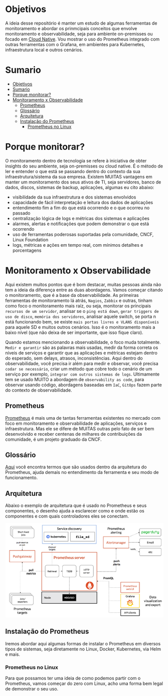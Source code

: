 # Objetivos
A ideia desse repositório é manter um estudo de algumas ferramentas de monitoramento e abordar os prinmcipais conceitos que envolve monitoramento e observabilidade, seja para ambiente on-premisses ou focado em [Cloud Native](https://www.cncf.io/). Vou mostrar o uso do Prometheus integrado com outras ferramentas com o Grafana, em ambientes para Kubernetes, infraestrutura local e outros cenários.

# Sumario
- [Objetivos](#objetivos)
- [Sumario](#sumario)
- [Porque monitorar?](#porque-monitorar)
- [Monitoramento x Observabilidade](#monitoramento-x-observabilidade)
  - [Prometheus](#prometheus)
  - [Glossário](#glossário)
  - [Arquitetura](#arquitetura)
  - [Instalação do Prometheus](#instalação-do-prometheus)
    - [Prometheus no Linux](#prometheus-no-linux)

# Porque monitorar?
O monitoramento dentro de tecnologia se refere à iniciativa de obter insights do seu ambiente, seja on-premisses ou cloud native. É o método de ler e entender o que está se passando dentro do contexto da sua infraestrutura/sistema da sua empresa. Existem MUITAS vantagens em manter um monitoramento dos seus ativos de TI, seja servidores, banco de dados, discos, sistemas de backup, aplicações, algumas eu cito abaixo:

- visibilidade da sua infraestrutura e dos sistemas envolvidos
- capacidade de fácil interpretação e leitura dos dados de aplicações
- entendimento fim a fim do que está ocorrendo e o que ocorreu no passado
- centralização lógica de logs e métricas dos sistemas e aplicações
- alarmes, alertas e notificações que podem demonstrar o que está ocorrendo
- uso de ferramentas poderosas suportadas pela comunidade, CNCF, Linux Foundation
- logs, métricas e ações em tempo real, com mínimos detalhes e porcentagens

# Monitoramento x Observabilidade
Aqui existem muitos pontos que é bom destacar, muitas pessoas ainda não tem a ideia da diferença entre as duas abordagens. Vamos começar citando o monitoramento, que é a base da observabilidade. As primeiras ferramentas de monitoramento lá atrás, `Nagios`, `Zabbix` e outras, tinham como foco o monitoramento mais raíz, ou seja, monitorar os principais `recursos de um servidor`, analisar se o `ping está down`, `gerar triggers de uso de disco`, `memória dos servidores`, analisar aquele switch, se  porta n está funcionando bem, se existe `mais portas livres e VLANS disponíveis` para aquele SD e muitos outros cenários. Isso é o monitoramento mais a baixo nível (que não deixa de ser importante, que isso fique claro).

Quando estamos mencionando a observabilidade, o foco muda totalmente. `Medir e garantir` são as palavras mais usadas, medir da forma correta os níveis de serviços e garantir que as aplicações e métricas estejam dentro do esperado, sem delays, atrasos, inconsistências. Aqui dentro do observabilidade, você precisa ir além para medir e observar, você precisa `codar se necessário`, criar um método que cobre todo o cenário de um serviço por exemplo, `integrar com outros sistemas de logs`. Ultimamente tem se usado MUITO a abordagem de `observability as code`, para observar usando código, abordagens baseadas em `IaC`, `GitOps` fazem parte do contexto de observabilidade.

## Prometheus
[Prometheus](https://prometheus.io/) é mais uma de tantas ferramentas existentes no mercado com foco em monitoramento e observabilidade de aplicações, serviços e infraestrutura. Mas ele se difere de MUITAS outras pelo fato de ser bem desenvolvido e receber centenas de milhares de contribuições da comunidade, é um projeto graduado da CNCF.

## Glossário
[Aqui](https://prometheus.io/docs/introduction/glossary/) você encontra termos que são usados dentro da arquitetura do Prometheus, ajuda demais no entendimento da ferramenta e seu modo de funcionamento.

## Arquitetura
Abaixo o exemplo de arquitetura que é usado no Prometheus e seus componentes, o desenho ajuda a esclarecer como e onde estão os componentes e com quais controladores eles se conectam.

![prometheus](images/prometheus1.png)

## Instalação do Prometheus 
Iremos abordar aqui algumas formas de instalar o Prometheus em diversos tipos de sistemas, seja diretamente no Linux, Docker, Kubernetes, via Helm e mais.

### Prometheus no Linux
Para que possamos ter uma ideia de como podemos partir com o Prometheus, vamos começar do zero com Linux, acho uma forma bem legal de demonstrar o seu uso.





